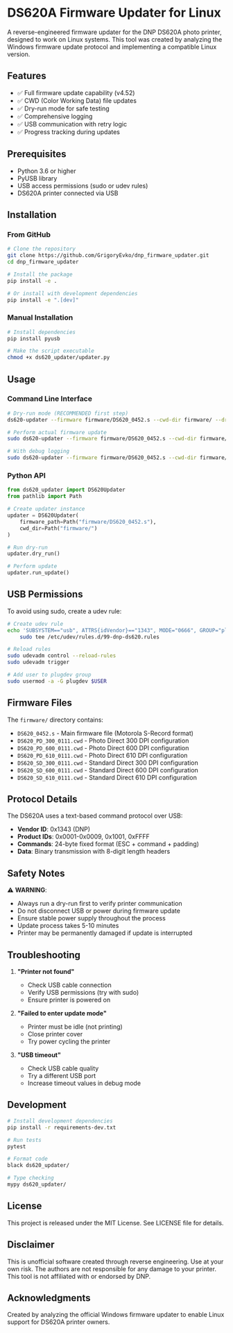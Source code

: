 # DS620A Firmware Updater for Linux

A reverse-engineered firmware updater for the DNP DS620A photo printer, designed to work on Linux systems. This tool was created by analyzing the Windows firmware update protocol and implementing a compatible Linux version.

## Features

- ✅ Full firmware update capability (v4.52)
- ✅ CWD (Color Working Data) file updates
- ✅ Dry-run mode for safe testing
- ✅ Comprehensive logging
- ✅ USB communication with retry logic
- ✅ Progress tracking during updates

## Prerequisites

- Python 3.6 or higher
- PyUSB library
- USB access permissions (sudo or udev rules)
- DS620A printer connected via USB

## Installation

### From GitHub

```bash
# Clone the repository
git clone https://github.com/GrigoryEvko/dnp_firmware_updater.git
cd dnp_firmware_updater

# Install the package
pip install -e .

# Or install with development dependencies
pip install -e ".[dev]"
```

### Manual Installation

```bash
# Install dependencies
pip install pyusb

# Make the script executable
chmod +x ds620_updater/updater.py
```

## Usage

### Command Line Interface

```bash
# Dry-run mode (RECOMMENDED first step)
ds620-updater --firmware firmware/DS620_0452.s --cwd-dir firmware/ --dry-run

# Perform actual firmware update
sudo ds620-updater --firmware firmware/DS620_0452.s --cwd-dir firmware/

# With debug logging
sudo ds620-updater --firmware firmware/DS620_0452.s --cwd-dir firmware/ --debug
```

### Python API

```python
from ds620_updater import DS620Updater
from pathlib import Path

# Create updater instance
updater = DS620Updater(
    firmware_path=Path("firmware/DS620_0452.s"),
    cwd_dir=Path("firmware/")
)

# Run dry-run
updater.dry_run()

# Perform update
updater.run_update()
```

## USB Permissions

To avoid using sudo, create a udev rule:

```bash
# Create udev rule
echo 'SUBSYSTEM=="usb", ATTRS{idVendor}=="1343", MODE="0666", GROUP="plugdev"' | \
    sudo tee /etc/udev/rules.d/99-dnp-ds620.rules

# Reload rules
sudo udevadm control --reload-rules
sudo udevadm trigger

# Add user to plugdev group
sudo usermod -a -G plugdev $USER
```

## Firmware Files

The `firmware/` directory contains:
- `DS620_0452.s` - Main firmware file (Motorola S-Record format)
- `DS620_PD_300_0111.cwd` - Photo Direct 300 DPI configuration
- `DS620_PD_600_0111.cwd` - Photo Direct 600 DPI configuration
- `DS620_PD_610_0111.cwd` - Photo Direct 610 DPI configuration
- `DS620_SD_300_0111.cwd` - Standard Direct 300 DPI configuration
- `DS620_SD_600_0111.cwd` - Standard Direct 600 DPI configuration
- `DS620_SD_610_0111.cwd` - Standard Direct 610 DPI configuration

## Protocol Details

The DS620A uses a text-based command protocol over USB:
- **Vendor ID**: 0x1343 (DNP)
- **Product IDs**: 0x0001-0x0009, 0x1001, 0xFFFF
- **Commands**: 24-byte fixed format (ESC + command + padding)
- **Data**: Binary transmission with 8-digit length headers

## Safety Notes

⚠️ **WARNING**: 
- Always run a dry-run first to verify printer communication
- Do not disconnect USB or power during firmware update
- Ensure stable power supply throughout the process
- Update process takes 5-10 minutes
- Printer may be permanently damaged if update is interrupted

## Troubleshooting

1. **"Printer not found"**
   - Check USB cable connection
   - Verify USB permissions (try with sudo)
   - Ensure printer is powered on

2. **"Failed to enter update mode"**
   - Printer must be idle (not printing)
   - Close printer cover
   - Try power cycling the printer

3. **"USB timeout"**
   - Check USB cable quality
   - Try a different USB port
   - Increase timeout values in debug mode

## Development

```bash
# Install development dependencies
pip install -r requirements-dev.txt

# Run tests
pytest

# Format code
black ds620_updater/

# Type checking
mypy ds620_updater/
```

## License

This project is released under the MIT License. See LICENSE file for details.

## Disclaimer

This is unofficial software created through reverse engineering. Use at your own risk. The authors are not responsible for any damage to your printer. This tool is not affiliated with or endorsed by DNP.

## Acknowledgments

Created by analyzing the official Windows firmware updater to enable Linux support for DS620A printer owners.